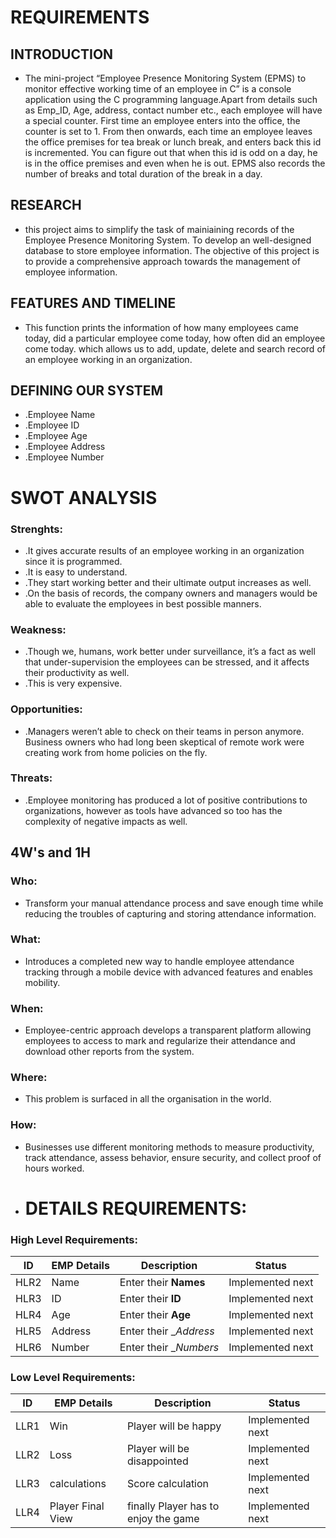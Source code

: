  # REQUIREMENTS
 ## INTRODUCTION
+ The mini-project “Employee Presence Monitoring System (EPMS) to monitor effective working time of an employee in C” is a console application using the C programming language.Apart from details such as Emp_ID, Age, address, contact number etc., each employee will have a special counter.  First time an employee enters into the office, the counter is set to 1.  From then onwards, each time an employee leaves the office premises for tea break or lunch break, and enters back this id is incremented.  You can figure out that when this id is odd on a day, he is in the office premises and even when he is out.  EPMS also records the number of breaks and total duration of the break in a day.
 ## RESEARCH
+ this project aims to simplify the task of mainiaining records of the Employee Presence Monitoring System.  To develop an well-designed database to store employee information.  The objective of this project is to provide a comprehensive approach towards the management of employee information.
 ## FEATURES AND TIMELINE
+ This function prints the information of how many employees came today, did a particular employee come today, how often did an employee come today.  which allows us to add, update, delete and search record of an employee working in an organization.
 ## DEFINING OUR SYSTEM
+ .Employee Name
+ .Employee ID
+ .Employee Age
+ .Employee Address
+ .Employee Number
 # SWOT ANALYSIS
 ### Strenghts:
+ .It gives accurate results of an employee working in an organization since it is programmed.
+ .It is easy to understand.
+ .They start working better and their ultimate output increases as well.
+ .On the basis of records, the company owners and managers would be able to evaluate the employees in best possible manners.
 ### Weakness:
+ .Though we, humans, work better under surveillance, it’s a fact as well that under-supervision the employees can be stressed, and it affects their productivity as well.
+ .This is very expensive.
 ### Opportunities:
+ .Managers weren’t able to check on their teams in person anymore. Business owners who had long been skeptical of remote work were creating work from home policies on the fly. 
 ### Threats:
+ .Employee monitoring has produced a lot of positive contributions to organizations, however as tools have advanced so too has the complexity of negative impacts as well.
 ## 4W's and 1H
 ### Who:
+ Transform your manual attendance process and save enough time while reducing the troubles of capturing and storing attendance information.
 ### What:
+ Introduces a completed new way to handle employee attendance tracking through a mobile device with advanced features and enables mobility.
 ### When:
+ Employee-centric approach develops a transparent platform allowing employees to access to mark and regularize their attendance and download other reports from the system.
 ### Where:
+ This problem is surfaced in all the organisation in the world.
 ### How:
+ Businesses use different monitoring methods to measure productivity, track attendance, assess behavior, ensure security, and collect proof of hours worked.
+ # DETAILS REQUIREMENTS:
 ### High Level Requirements:
| ID | EMP Details | Description | Status |
|------|------| ------| ------|
| HLR2 |  Name  | Enter their __Names__ | Implemented next
| HLR3 | ID | Enter their __ID__  | Implemented next
| HLR4 | Age    | Enter their __Age__  | Implemented next
| HLR5 | Address | Enter their __Address_   | Implemented next
| HLR6 | Number | Enter their __Numbers_   | Implemented next
### Low Level Requirements:
| ID | EMP Details | Description | Status |
|------|------| ------| ------|
| LLR1 | Win | Player will be happy | Implemented next
| LLR2 | Loss | Player will be disappointed | Implemented next
| LLR3 | calculations | Score calculation | Implemented next
| LLR4| Player  Final View | finally Player has to enjoy the game  | Implemented next

